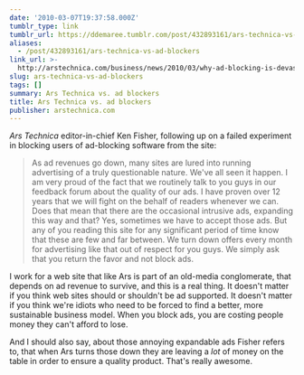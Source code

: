 ```yaml
---
date: '2010-03-07T19:37:58.000Z'
tumblr_type: link
tumblr_url: https://ddemaree.tumblr.com/post/432893161/ars-technica-vs-ad-blockers
aliases:
  - /post/432893161/ars-technica-vs-ad-blockers
link_url: >-
  http://arstechnica.com/business/news/2010/03/why-ad-blocking-is-devastating-to-the-sites-you-love.ars
slug: ars-technica-vs-ad-blockers
tags: []
summary: Ars Technica vs. ad blockers
title: Ars Technica vs. ad blockers
publisher: arstechnica.com
---
```


_Ars Technica_ editor-in-chief Ken Fisher, following up on a failed experiment in blocking users of ad-blocking software from the site:

> As ad revenues go down, many sites are lured into running advertising of a truly questionable nature. We've all seen it happen. I am very proud of the fact that we routinely talk to you guys in our feedback forum about the quality of our ads. I have proven over 12 years that we will fight on the behalf of readers whenever we can. Does that mean that there are the occasional intrusive ads, expanding this way and that? Yes, sometimes we have to accept those ads. But any of you reading this site for any significant period of time know that these are few and far between. We turn down offers every month for advertising like that out of respect for you guys. We simply ask that you return the favor and not block ads.

I work for a web site that like Ars is part of an old-media conglomerate, that depends on ad revenue to survive, and this is a real thing. It doesn't matter if you think web sites should or shouldn't be ad supported. It doesn't matter if you think we're idiots who need to be forced to find a better, more sustainable business model. When you block ads, you are costing people money they can't afford to lose.

And I should also say, about those annoying expandable ads Fisher refers to, that when Ars turns those down they are leaving a _lot_ of money on the table in order to ensure a quality product. That's really awesome.